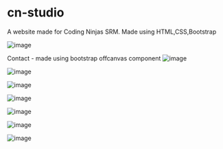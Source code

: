 # cn-studio
A website made for Coding Ninjas SRM. Made using HTML,CSS,Bootstrap



![image](https://github.com/Swebi/cn-studio/assets/82446436/a332e79c-ee1b-4a54-987d-a23de36fc742)



Contact - made using bootstrap offcanvas component
![image](https://github.com/Swebi/cn-studio/assets/82446436/0bebb5d0-7445-41f5-aaa1-f7ae93ea3d41)




![image](https://github.com/Swebi/cn-studio/assets/82446436/57114454-dd37-43b4-82f7-7c58be1fb9cd)



![image](https://github.com/Swebi/cn-studio/assets/82446436/a986e0d3-6821-42a3-89c3-6758e0b29653)



![image](https://github.com/Swebi/cn-studio/assets/82446436/ae01539b-251b-4cd2-8122-2bdd5f0d8826)



![image](https://github.com/Swebi/cn-studio/assets/82446436/85ae4bbb-7ec2-492a-ba61-b63a1607625f)



![image](https://github.com/Swebi/cn-studio/assets/82446436/c082535c-2d67-4b62-83b7-d92929c8cb3d)



![image](https://github.com/Swebi/cn-studio/assets/82446436/ce1f46ef-4e72-4b67-8354-1df5387946ff)









